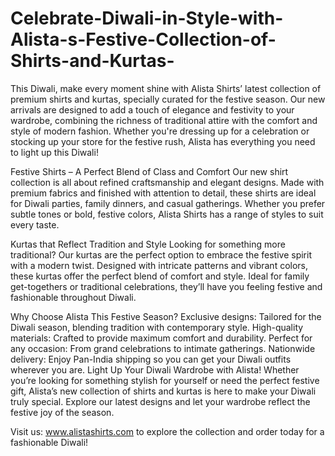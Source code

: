 # Celebrate-Diwali-in-Style-with-Alista-s-Festive-Collection-of-Shirts-and-Kurtas-
This Diwali, make every moment shine with Alista Shirts’ latest collection of premium shirts and kurtas, specially curated for the festive season. Our new arrivals are designed to add a touch of elegance and festivity to your wardrobe, combining the richness of traditional attire with the comfort and style of modern fashion. Whether you're dressing up for a celebration or stocking up your store for the festive rush, Alista has everything you need to light up this Diwali!

Festive Shirts – A Perfect Blend of Class and Comfort
Our new shirt collection is all about refined craftsmanship and elegant designs. Made with premium fabrics and finished with attention to detail, these shirts are ideal for Diwali parties, family dinners, and casual gatherings. Whether you prefer subtle tones or bold, festive colors, Alista Shirts has a range of styles to suit every taste.

Kurtas that Reflect Tradition and Style
Looking for something more traditional? Our kurtas are the perfect option to embrace the festive spirit with a modern twist. Designed with intricate patterns and vibrant colors, these kurtas offer the perfect blend of comfort and style. Ideal for family get-togethers or traditional celebrations, they’ll have you feeling festive and fashionable throughout Diwali.

Why Choose Alista This Festive Season?
Exclusive designs: Tailored for the Diwali season, blending tradition with contemporary style.
High-quality materials: Crafted to provide maximum comfort and durability.
Perfect for any occasion: From grand celebrations to intimate gatherings.
Nationwide delivery: Enjoy Pan-India shipping so you can get your Diwali outfits wherever you are.
Light Up Your Diwali Wardrobe with Alista!
Whether you’re looking for something stylish for yourself or need the perfect festive gift, Alista’s new collection of shirts and kurtas is here to make your Diwali truly special. Explore our latest designs and let your wardrobe reflect the festive joy of the season.

Visit us: www.alistashirts.com to explore the collection and order today for a fashionable Diwali!
